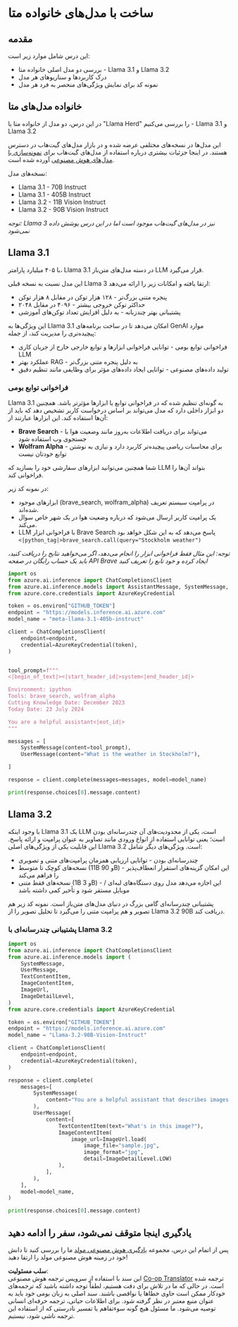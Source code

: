 <!--
CO_OP_TRANSLATOR_METADATA:
{
  "original_hash": "4c2a0b0c738b649ef049fb99a23be661",
  "translation_date": "2025-07-09T19:06:24+00:00",
  "source_file": "21-meta/README.md",
  "language_code": "fa"
}
-->
# ساخت با مدل‌های خانواده متا

## مقدمه

این درس شامل موارد زیر است:

- بررسی دو مدل اصلی خانواده متا - Llama 3.1 و Llama 3.2  
- درک کاربردها و سناریوهای هر مدل  
- نمونه کد برای نمایش ویژگی‌های منحصر به فرد هر مدل  

## خانواده مدل‌های متا

در این درس، دو مدل از خانواده متا یا "Llama Herd" را بررسی می‌کنیم - Llama 3.1 و Llama 3.2

این مدل‌ها در نسخه‌های مختلفی عرضه شده و در بازار مدل‌های گیت‌هاب در دسترس هستند. در اینجا جزئیات بیشتری درباره استفاده از مدل‌های گیت‌هاب برای [نمونه‌سازی با مدل‌های هوش مصنوعی](https://docs.github.com/en/github-models/prototyping-with-ai-models?WT.mc_id=academic-105485-koreyst) آورده شده است.

نسخه‌های مدل:  
- Llama 3.1 - 70B Instruct  
- Llama 3.1 - 405B Instruct  
- Llama 3.2 - 11B Vision Instruct  
- Llama 3.2 - 90B Vision Instruct  

*توجه: Llama 3 نیز در مدل‌های گیت‌هاب موجود است اما در این درس پوشش داده نمی‌شود*

## Llama 3.1

با ۴۰۵ میلیارد پارامتر، Llama 3.1 در دسته مدل‌های متن‌باز LLM قرار می‌گیرد.

این مدل نسبت به نسخه قبلی Llama 3 ارتقا یافته و امکانات زیر را ارائه می‌دهد:

- پنجره متنی بزرگ‌تر - ۱۲۸ هزار توکن در مقابل ۸ هزار توکن  
- حداکثر توکن خروجی بیشتر - ۴۰۹۶ در مقابل ۲۰۴۸  
- پشتیبانی بهتر چندزبانه - به دلیل افزایش تعداد توکن‌های آموزشی  

این ویژگی‌ها به Llama 3.1 امکان می‌دهد تا در ساخت برنامه‌های GenAI موارد پیچیده‌تری را مدیریت کند، از جمله:  
- فراخوانی توابع بومی - توانایی فراخوانی ابزارها و توابع خارجی خارج از جریان کاری LLM  
- عملکرد بهتر RAG - به دلیل پنجره متنی بزرگ‌تر  
- تولید داده‌های مصنوعی - توانایی ایجاد داده‌های مؤثر برای وظایفی مانند تنظیم دقیق  

### فراخوانی توابع بومی

Llama 3.1 به گونه‌ای تنظیم شده که در فراخوانی توابع یا ابزارها مؤثرتر باشد. همچنین دو ابزار داخلی دارد که مدل می‌تواند بر اساس درخواست کاربر تشخیص دهد که باید از آن‌ها استفاده کند. این ابزارها عبارتند از:

- **Brave Search** - می‌تواند برای دریافت اطلاعات به‌روز مانند وضعیت هوا با جستجوی وب استفاده شود  
- **Wolfram Alpha** - برای محاسبات ریاضی پیچیده‌تر کاربرد دارد و نیازی به نوشتن توابع خودتان نیست  

شما همچنین می‌توانید ابزارهای سفارشی خود را بسازید که LLM بتواند آن‌ها را فراخوانی کند.

در نمونه کد زیر:

- ابزارهای موجود (brave_search, wolfram_alpha) در پرامپت سیستم تعریف شده‌اند.  
- یک پرامپت کاربر ارسال می‌شود که درباره وضعیت هوا در یک شهر خاص سوال می‌کند.  
- LLM با فراخوانی ابزار Brave Search پاسخ می‌دهد که به این شکل خواهد بود `<|python_tag|>brave_search.call(query="Stockholm weather")`  

*توجه: این مثال فقط فراخوانی ابزار را انجام می‌دهد، اگر می‌خواهید نتایج را دریافت کنید، باید یک حساب رایگان در صفحه API Brave ایجاد کرده و خود تابع را تعریف کنید*  

```python 
import os
from azure.ai.inference import ChatCompletionsClient
from azure.ai.inference.models import AssistantMessage, SystemMessage, UserMessage
from azure.core.credentials import AzureKeyCredential

token = os.environ["GITHUB_TOKEN"]
endpoint = "https://models.inference.ai.azure.com"
model_name = "meta-llama-3.1-405b-instruct"

client = ChatCompletionsClient(
    endpoint=endpoint,
    credential=AzureKeyCredential(token),
)


tool_prompt=f"""
<|begin_of_text|><|start_header_id|>system<|end_header_id|>

Environment: ipython
Tools: brave_search, wolfram_alpha
Cutting Knowledge Date: December 2023
Today Date: 23 July 2024

You are a helpful assistant<|eot_id|>
"""

messages = [
    SystemMessage(content=tool_prompt),
    UserMessage(content="What is the weather in Stockholm?"),

]

response = client.complete(messages=messages, model=model_name)

print(response.choices[0].message.content)
```

## Llama 3.2

با وجود اینکه Llama 3.1 یک LLM است، یکی از محدودیت‌های آن چندرسانه‌ای بودن است؛ یعنی توانایی استفاده از انواع ورودی مانند تصاویر به عنوان پرامپت و ارائه پاسخ. این قابلیت یکی از ویژگی‌های اصلی Llama 3.2 است. ویژگی‌های دیگر شامل:

- چندرسانه‌ای بودن - توانایی ارزیابی همزمان پرامپت‌های متنی و تصویری  
- نسخه‌های کوچک تا متوسط (11B و 90B) - این امکان گزینه‌های استقرار انعطاف‌پذیر را فراهم می‌کند  
- نسخه‌های فقط متنی (1B و 3B) - این اجازه می‌دهد مدل روی دستگاه‌های لبه‌ای / موبایل مستقر شود و تأخیر کمی داشته باشد  

پشتیبانی چندرسانه‌ای گامی بزرگ در دنیای مدل‌های متن‌باز است. نمونه کد زیر هم تصویر و هم پرامپت متنی را می‌گیرد تا تحلیل تصویر را از Llama 3.2 90B دریافت کند.

### پشتیبانی چندرسانه‌ای با Llama 3.2

```python 
import os
from azure.ai.inference import ChatCompletionsClient
from azure.ai.inference.models import (
    SystemMessage,
    UserMessage,
    TextContentItem,
    ImageContentItem,
    ImageUrl,
    ImageDetailLevel,
)
from azure.core.credentials import AzureKeyCredential

token = os.environ["GITHUB_TOKEN"]
endpoint = "https://models.inference.ai.azure.com"
model_name = "Llama-3.2-90B-Vision-Instruct"

client = ChatCompletionsClient(
    endpoint=endpoint,
    credential=AzureKeyCredential(token),
)

response = client.complete(
    messages=[
        SystemMessage(
            content="You are a helpful assistant that describes images in details."
        ),
        UserMessage(
            content=[
                TextContentItem(text="What's in this image?"),
                ImageContentItem(
                    image_url=ImageUrl.load(
                        image_file="sample.jpg",
                        image_format="jpg",
                        detail=ImageDetailLevel.LOW)
                ),
            ],
        ),
    ],
    model=model_name,
)

print(response.choices[0].message.content)
```

## یادگیری اینجا متوقف نمی‌شود، سفر را ادامه دهید

پس از اتمام این درس، مجموعه [یادگیری هوش مصنوعی مولد](https://aka.ms/genai-collection?WT.mc_id=academic-105485-koreyst) ما را بررسی کنید تا دانش خود در زمینه هوش مصنوعی مولد را ارتقا دهید!

**سلب مسئولیت**:  
این سند با استفاده از سرویس ترجمه هوش مصنوعی [Co-op Translator](https://github.com/Azure/co-op-translator) ترجمه شده است. در حالی که ما در تلاش برای دقت هستیم، لطفاً توجه داشته باشید که ترجمه‌های خودکار ممکن است حاوی خطاها یا نواقصی باشند. سند اصلی به زبان بومی خود باید به عنوان منبع معتبر در نظر گرفته شود. برای اطلاعات حیاتی، ترجمه حرفه‌ای انسانی توصیه می‌شود. ما مسئول هیچ گونه سوءتفاهم یا تفسیر نادرستی که از استفاده این ترجمه ناشی شود، نیستیم.